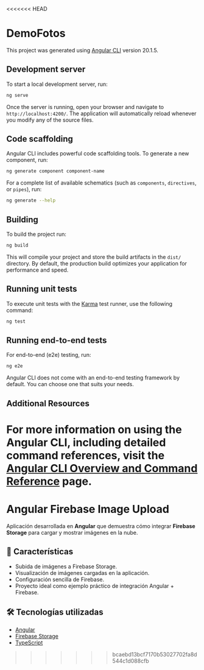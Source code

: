 <<<<<<< HEAD
# DemoFotos

This project was generated using [Angular CLI](https://github.com/angular/angular-cli) version 20.1.5.

## Development server

To start a local development server, run:

```bash
ng serve
```

Once the server is running, open your browser and navigate to `http://localhost:4200/`. The application will automatically reload whenever you modify any of the source files.

## Code scaffolding

Angular CLI includes powerful code scaffolding tools. To generate a new component, run:

```bash
ng generate component component-name
```

For a complete list of available schematics (such as `components`, `directives`, or `pipes`), run:

```bash
ng generate --help
```

## Building

To build the project run:

```bash
ng build
```

This will compile your project and store the build artifacts in the `dist/` directory. By default, the production build optimizes your application for performance and speed.

## Running unit tests

To execute unit tests with the [Karma](https://karma-runner.github.io) test runner, use the following command:

```bash
ng test
```

## Running end-to-end tests

For end-to-end (e2e) testing, run:

```bash
ng e2e
```

Angular CLI does not come with an end-to-end testing framework by default. You can choose one that suits your needs.

## Additional Resources

For more information on using the Angular CLI, including detailed command references, visit the [Angular CLI Overview and Command Reference](https://angular.dev/tools/cli) page.
=======
# Angular Firebase Image Upload

Aplicación desarrollada en **Angular** que demuestra cómo integrar **Firebase Storage** para cargar y mostrar imágenes en la nube.

## 🚀 Características
- Subida de imágenes a Firebase Storage.
- Visualización de imágenes cargadas en la aplicación.
- Configuración sencilla de Firebase.
- Proyecto ideal como ejemplo práctico de integración Angular + Firebase.

## 🛠️ Tecnologías utilizadas
- [Angular](https://angular.io/)
- [Firebase Storage](https://firebase.google.com/docs/storage)
- [TypeScript](https://www.typescriptlang.org/)

>>>>>>> bcaebd13bcf7170b53027702fa8d544c1d088cfb
